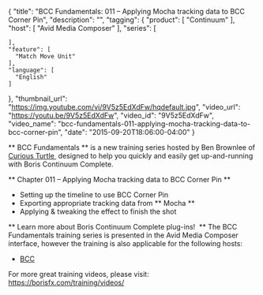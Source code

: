 {
  "title": "BCC Fundamentals: 011 – Applying Mocha tracking data to BCC Corner Pin",
  "description": "",
  "tagging": {
    "product": [
      "Continuum"
    ],
    "host": [
      "Avid Media Composer"
    ],
    "series": [

    ],
    "feature": [
      "Match Move Unit"
    ],
    "language": [
      "English"
    ]
  },
  "thumbnail_url": "https://img.youtube.com/vi/9V5z5EdXdFw/hqdefault.jpg",
  "video_url": "https://youtu.be/9V5z5EdXdFw",
  "video_id": "9V5z5EdXdFw",
  "video_name": "bcc-fundamentals-011-applying-mocha-tracking-data-to-bcc-corner-pin",
  "date": "2015-09-20T18:06:00-04:00"
}

** BCC Fundamentals ** is a new training series hosted by Ben Brownlee of  [ Curious Turtle ](http://www.curiousturtle.com/)  designed to help you quickly and easily get up-and-running with Boris Continuum Complete. 

** Chapter 011 – Applying Mocha tracking data to BCC Corner Pin **

  * Setting up the timeline to use BCC Corner Pin
  * Exporting appropriate tracking data from ** Mocha **
  * Applying &amp; tweaking the effect to finish the shot

** Learn more about Boris Continuum Complete plug-ins!  ** The BCC Fundamentals training series is presented in the Avid Media Composer interface, however the training is also applicable for the following hosts:

  * [ BCC ](/products/continuum/)

For more great training videos, please visit:  [ https://borisfx.com/training/videos/ ](/training/videos/)


